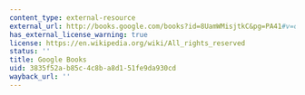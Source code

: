 ```yaml
---
content_type: external-resource
external_url: http://books.google.com/books?id=8UamWMisjtkC&pg=PA41#v=onepage
has_external_license_warning: true
license: https://en.wikipedia.org/wiki/All_rights_reserved
status: ''
title: Google Books
uid: 3835f52a-b85c-4c8b-a8d1-51fe9da930cd
wayback_url: ''
---
```

